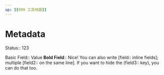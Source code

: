 ```yaml
---
up: [[999 工具地圖]]
---
```

# Metadata
Status:: 123

Basic Field:: Value
**Bold Field**:: Nice!
You can also write [field:: inline fields]; multiple [field2:: on the same line].
If you want to hide the (field3:: key), you can do that too.


